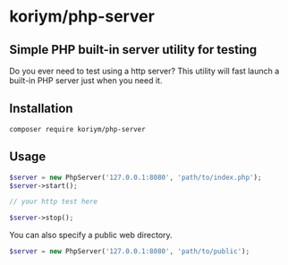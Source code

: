 # koriym/php-server

## Simple PHP built-in server utility for testing

Do you ever need to test using a http server? This utility will fast launch a built-in PHP server just when you need it.

## Installation

    composer require koriym/php-server

## Usage

```php
$server = new PhpServer('127.0.0.1:8080', 'path/to/index.php');
$server->start();

// your http test here

$server->stop();
```

You can also specify a public web directory.

```php
$server = new PhpServer('127.0.0.1:8080', 'path/to/public');
```


